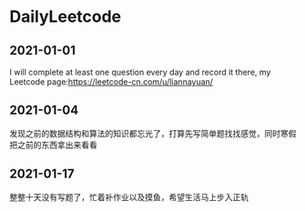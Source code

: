 # DailyLeetcode

## 2021-01-01
I will complete at least one question every day and record it there, my Leetcode page:https://leetcode-cn.com/u/liannayuan/

## 2021-01-04
发现之前的数据结构和算法的知识都忘光了，打算先写简单题找找感觉，同时寒假把之前的东西拿出来看看

## 2021-01-17
整整十天没有写题了，忙着补作业以及摸鱼，希望生活马上步入正轨
